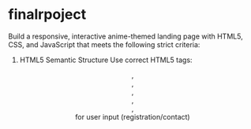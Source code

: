 # finalrpoject



Build a responsive, interactive anime-themed landing page with HTML5, CSS, and JavaScript that meets the following strict criteria:

1. HTML5 Semantic Structure
Use correct HTML5 tags:

<header>, <nav>, <main>, <section>, <article>, <footer>

<form> for user input (registration/contact)

<dialog> (optional for modals)

2. Responsive Design (Mobile-First)
Breakpoints: 320px, 480px, 768px, 1024px (use @media queries).

Fluid layouts (Flexbox/Grid).

Burger menu for mobile (hidden on desktop, toggles on click).

3. Styling & Hover Effects
Custom Google Fonts (e.g., "Poppins" for headings, "Roboto" for body).

Smooth transitions (e.g., buttons, cards).

Hover effects:

Nav links underline on hover.

Anime cards scale up (transform: scale(1.05)).

Buttons change color smoothly.

4. Form with JavaScript Validation
Form type: Registration (or contact).

Fields:

Name (required, letters only).

Email (valid email regex).

Password (min 8 chars, show/hide toggle).

Validation:

Real-time error messages.

Prevents submission if invalid.

Regex for email/name validation.

5. Fetch Data from an API (Async/Await)
Use fetch() or Axios to get anime data (e.g., Jikan API).

Display popular anime in a grid (title, image, rating).

Handle loading/error states.

6. Additional JavaScript Logic
Choose 1 feature:

Dropdown navigation (genre selector).

Header background change on scroll (transparent → solid).

Scroll-to-top button (appears after 300px).

Section animations (AOS.js or vanilla JS IntersectionObserver).

7. localStorage / sessionStorage / Cookies
Cookie consent popup:

"This site uses cookies. [Accept] [Decline]".

On "Accept", hide forever (store in localStorage).

8. Burger Menu Functionality
Hamburger icon (☰) on mobile.

Click toggles a slide-in menu.

Close button (X) inside menu.

